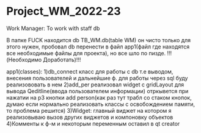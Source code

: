 # Project_WM_2022-23
Work Manager: To work with staff db


В папке FUCK находится db TB_WM.db(table WM) он чисто только для этого нужен, пробовал db перенести в файл app1(файл гдe находятся все необходимые файлы для проекта), но все шло по пизде. !!!(Необходимо Доработать)!!!

app1(classes): 
1)db_connect класс для работы с db т.е выводом, внесения пользователей и дальнейшие ф. для работы через sql буду реализововать в нем
2)add_per реализовал widget c gridLayout для вывода Qeditline(ввода пользователем информации) отркывется при нажатии на p3 кнопки add person(как раз тут трабл со стаком кнопок, думаю если нормально реализовать классы с освобождением памяти, то проблема решится)
3)Widget: главный виджет на котором я реализовываю вызов других виджетов и компоновку объектов
4)Комменты к ф-м и некоторым переменным оставил в qt creator
